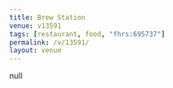 ```yaml
---
title: Brew Station
venue: v13591
tags: [restaurant, food, "fhrs:695737"]
permalink: /v/13591/
layout: venue
---
```

null